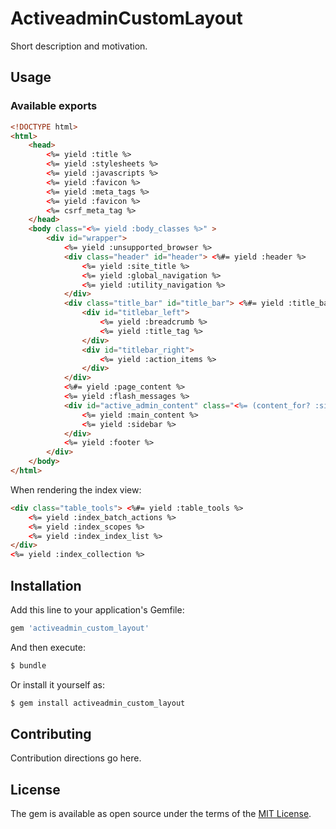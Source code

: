 # ActiveadminCustomLayout
Short description and motivation.

## Usage

### Available exports

```HTML
<!DOCTYPE html>
<html>
	<head>
		<%= yield :title %>
		<%= yield :stylesheets %>
		<%= yield :javascripts %>
		<%= yield :favicon %>
		<%= yield :meta_tags %>
		<%= yield :favicon %>
		<%= csrf_meta_tag %>
	</head>
	<body class="<%= yield :body_classes %>" >
		<div id="wrapper">
			<%= yield :unsupported_browser %>
			<div class="header" id="header"> <%#= yield :header %>
				<%= yield :site_title %>
				<%= yield :global_navigation %>
				<%= yield :utility_navigation %>
			</div>
			<div class="title_bar" id="title_bar"> <%#= yield :title_bar %>
				<div id="titlebar_left">
					<%= yield :breadcrumb %>
					<%= yield :title_tag %>
				</div>
				<div id="titlebar_right">
					<%= yield :action_items %>
				</div>
			</div>
			<%#= yield :page_content %>
			<%= yield :flash_messages %>
			<div id="active_admin_content" class="<%= (content_for? :sidebar) ? "with_sidebar" : "without_sidebar" %>" >
				<%= yield :main_content %>
				<%= yield :sidebar %>
			</div>
			<%= yield :footer %>
		</div>
	</body>
</html>
```

When rendering the index view:
```HTML
<div class="table_tools"> <%#= yield :table_tools %>
	<%= yield :index_batch_actions %>
	<%= yield :index_scopes %>
	<%= yield :index_index_list %>
</div>
<%= yield :index_collection %>
```

## Installation
Add this line to your application's Gemfile:

```ruby
gem 'activeadmin_custom_layout'
```

And then execute:
```bash
$ bundle
```

Or install it yourself as:
```bash
$ gem install activeadmin_custom_layout
```

## Contributing
Contribution directions go here.

## License
The gem is available as open source under the terms of the [MIT License](http://opensource.org/licenses/MIT).
